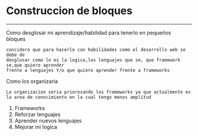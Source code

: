 # Construccion de bloques
-----
Como desglosar mi aprendizaje/habilidad para tenerlo en pequeños bloques 

    concidero que para hacerlo con habilidades como el desarrollo web se debe de 
    desglosar como lo es la logica,los lenguajes que se, que framework se,que quiero aprender
    frente a lenguajes Y/o que quiero aprender frente a frameworks
Como los organizaria 

    La organizacion seria priorozando los frameworks ya que actualmente es la area de conocimiento en la cual tengo menos amplitud
1. Frameworks
2. Reforzar lenguajes
3. Aprender nuevos lenguajes
4. Mejorar mi logica